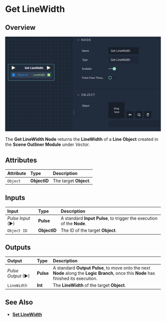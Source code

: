 # Get LineWidth

## Overview

![The Get LineWidth Node.](../../../../.gitbook/assets/getlinewidth.png)

The **Get LineWidth Node** returns the **LineWidth** of a **Line Object** created in the **Scene Outliner Module** under _Vector_.

## Attributes

| Attribute | Type | Description |
| :--- | :--- | :--- |
| `Object` | **ObjectID** | The target **Object**. |

## Inputs

| Input | Type | Description |
| :--- | :--- | :--- |
| _Pulse Input_ \(►\) | **Pulse** | A standard **Input Pulse**, to trigger the execution of the **Node**. |
| `Object ID` | **ObjectID** | The ID of the target **Object**. |

## Outputs

| Output | Type | Description |
| :--- | :--- | :--- |
| _Pulse Output_ \(►\) | **Pulse** | A standard **Output Pulse**, to move onto the next **Node** along the **Logic Branch**, once this **Node** has finished its execution. |
| `LineWidth` | **Int** | The **LineWidth** of the target **Object**. |

## See Also

* [**Set LineWidth**](setlinewidth.md)

